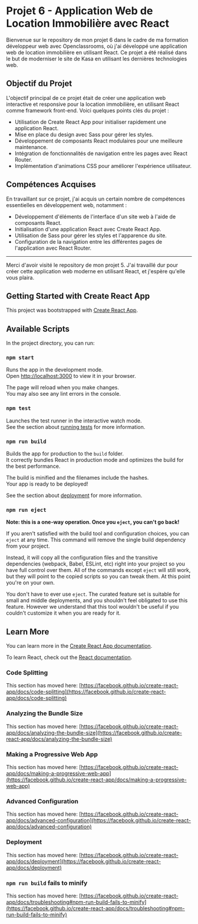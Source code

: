 # Projet 6 - Application Web de Location Immobilière avec React

Bienvenue sur le repository de mon projet 6 dans le cadre de ma formation développeur web avec Openclassrooms, où j'ai développé une application web de location immobilière en utilisant React. Ce projet a été réalisé dans le but de moderniser le site de Kasa en utilisant les dernières technologies web.

## Objectif du Projet

L'objectif principal de ce projet était de créer une application web interactive et responsive pour la location immobilière, en utilisant React comme framework front-end. Voici quelques points clés du projet :

- Utilisation de Create React App pour initialiser rapidement une application React.
- Mise en place du design avec Sass pour gérer les styles.
- Développement de composants React modulaires pour une meilleure maintenance.
- Intégration de fonctionnalités de navigation entre les pages avec React Router.
- Implémentation d'animations CSS pour améliorer l'expérience utilisateur.

## Compétences Acquises

En travaillant sur ce projet, j'ai acquis un certain nombre de compétences essentielles en développement web, notamment :

- Développement d'éléments de l'interface d'un site web à l'aide de composants React.
- Initialisation d'une application React avec Create React App.
- Utilisation de Sass pour gérer les styles et l'apparence du site.
- Configuration de la navigation entre les différentes pages de l'application avec React Router.

---

Merci d'avoir visité le repository de mon projet 5. J'ai travaillé dur pour créer cette application web moderne en utilisant React, et j'espère qu'elle vous plaira.



## Getting Started with Create React App

This project was bootstrapped with [Create React App](https://github.com/facebook/create-react-app).

## Available Scripts

In the project directory, you can run:

### `npm start`

Runs the app in the development mode.\
Open [http://localhost:3000](http://localhost:3000) to view it in your browser.

The page will reload when you make changes.\
You may also see any lint errors in the console.

### `npm test`

Launches the test runner in the interactive watch mode.\
See the section about [running tests](https://facebook.github.io/create-react-app/docs/running-tests) for more information.

### `npm run build`

Builds the app for production to the `build` folder.\
It correctly bundles React in production mode and optimizes the build for the best performance.

The build is minified and the filenames include the hashes.\
Your app is ready to be deployed!

See the section about [deployment](https://facebook.github.io/create-react-app/docs/deployment) for more information.

### `npm run eject`

**Note: this is a one-way operation. Once you `eject`, you can't go back!**

If you aren't satisfied with the build tool and configuration choices, you can `eject` at any time. This command will remove the single build dependency from your project.

Instead, it will copy all the configuration files and the transitive dependencies (webpack, Babel, ESLint, etc) right into your project so you have full control over them. All of the commands except `eject` will still work, but they will point to the copied scripts so you can tweak them. At this point you're on your own.

You don't have to ever use `eject`. The curated feature set is suitable for small and middle deployments, and you shouldn't feel obligated to use this feature. However we understand that this tool wouldn't be useful if you couldn't customize it when you are ready for it.

## Learn More

You can learn more in the [Create React App documentation](https://facebook.github.io/create-react-app/docs/getting-started).

To learn React, check out the [React documentation](https://reactjs.org/).

### Code Splitting

This section has moved here: [https://facebook.github.io/create-react-app/docs/code-splitting](https://facebook.github.io/create-react-app/docs/code-splitting)

### Analyzing the Bundle Size

This section has moved here: [https://facebook.github.io/create-react-app/docs/analyzing-the-bundle-size](https://facebook.github.io/create-react-app/docs/analyzing-the-bundle-size)

### Making a Progressive Web App

This section has moved here: [https://facebook.github.io/create-react-app/docs/making-a-progressive-web-app](https://facebook.github.io/create-react-app/docs/making-a-progressive-web-app)

### Advanced Configuration

This section has moved here: [https://facebook.github.io/create-react-app/docs/advanced-configuration](https://facebook.github.io/create-react-app/docs/advanced-configuration)

### Deployment

This section has moved here: [https://facebook.github.io/create-react-app/docs/deployment](https://facebook.github.io/create-react-app/docs/deployment)

### `npm run build` fails to minify

This section has moved here: [https://facebook.github.io/create-react-app/docs/troubleshooting#npm-run-build-fails-to-minify](https://facebook.github.io/create-react-app/docs/troubleshooting#npm-run-build-fails-to-minify)
